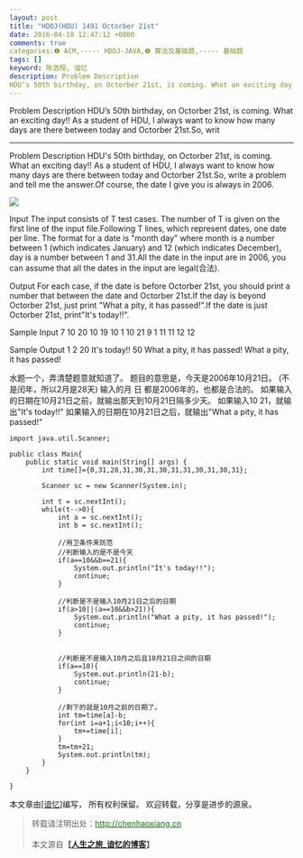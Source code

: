 ```yaml
---
layout: post
title: "HDOJ(HDU) 1491 Octorber 21st"
date: 2016-04-18 12:47:12 +0800
comments: true
categories:❶ ACM,----- HDOJ-JAVA,❺ 算法及基础题,----- 基础题
tags: []
keyword: 陈浩翔, 谙忆
description: Problem Description 
HDU’s 50th birthday, on Octorber 21st, is coming. What an exciting day!! As a student of HDU, I always want to know how many days are there between today and Octorber 21st.So, writ 
---
```



Problem Description 
HDU’s 50th birthday, on Octorber 21st, is coming. What an exciting day!! As a student of HDU, I always want to know how many days are there between today and Octorber 21st.So, writ
<!-- more -->
----------

Problem Description
HDU's 50th birthday, on Octorber 21st, is coming. What an exciting day!! As a student of HDU, I always want to know how many days are there between today and Octorber 21st.So, write a problem and tell me the answer.Of course, the date I give you is always in 2006.

![](http://img.blog.csdn.net/20160418004158380)



Input
The input consists of T test cases. The number of T is given on the first line of the input file.Following T lines, which represent dates, one date per line. The format for a date is "month day" where month is a number between 1 (which indicates January) and 12 (which indicates December), day is a number between 1 and 31.All the date in the input are in 2006, you can assume that all the dates in the input are legal(合法).
 

Output
For each case, if the date is before Octorber 21st, you should print a number that between the date and Octorber 21st.If the day is beyond Octorber 21st, just print "What a pity, it has passed!".If the date is just Octorber 21st, print"It's today!!".

 

Sample Input
7
10 20
10 19
10  1
10 21
9   1
11 11
12 12
 

Sample Output
1
2
20
It's today!!
50
What a pity, it has passed!
What a pity, it has passed!



水题一个，弄清楚题意就知道了。
题目的意思是，今天是2006年10月21日。
(不是闰年，所以2月是28天)
输入的月 日  都是2006年的，也都是合法的。
如果输入的日期在10月21日之前，就输出那天到10月21日隔多少天。
如果输入10 21，就输出"It's today!!"
如果输入的日期在10月21日之后，就输出"What a pity, it has passed!"


```
import java.util.Scanner;

public class Main{
	public static void main(String[] args) {
		int time[]={0,31,28,31,30,31,30,31,31,30,31,30,31};
		
		Scanner sc = new Scanner(System.in);
		
		int t = sc.nextInt();
		while(t-->0){
			int a = sc.nextInt();
			int b = sc.nextInt();
			
			//用卫条件来防范
			//判断输入的是不是今天
			if(a==10&&b==21){
				System.out.println("It's today!!");
				continue;
			}
			
			//判断是不是输入10月21日之后的日期
			if(a>10||(a==10&&b>21)){
				System.out.println("What a pity, it has passed!");
				continue;
			}
			
			
			//判断是不是输入10月之后且10月21日之间的日期
			if(a==10){
				System.out.println(21-b);
				continue;
			}
			
			//剩下的就是10月之前的日期了。
			int tm=time[a]-b;
			for(int i=a+1;i<10;i++){
				tm+=time[i];
			}
			tm=tm+21;
			System.out.println(tm);
		}
	}

}

```



本文章由<a href="http://chenhaoxiang.cn/">[谙忆]</a>编写， 所有权利保留。 
欢迎转载，分享是进步的源泉。
<blockquote cite='陈浩翔'>
<p background-color='#D3D3D3'>转载请注明出处：<a href='http://chenhaoxiang.cn'><font color="green">http://chenhaoxiang.cn</font></a><br><br>
本文源自<strong>【<a href='http://chenhaoxiang.cn' target='_blank'>人生之旅_谙忆的博客</a>】</strong></p>
</blockquote>
